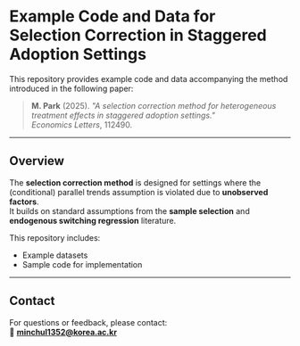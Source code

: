 # Example Code and Data for Selection Correction in Staggered Adoption Settings

This repository provides example code and data accompanying the method introduced in the following paper:

> **M. Park** (2025).
> *"A selection correction method for heterogeneous treatment effects in staggered adoption settings."*  
> *Economics Letters*, 112490.

---

## Overview

The **selection correction method** is designed for settings where the (conditional) parallel trends assumption is violated due to **unobserved factors**.  
It builds on standard assumptions from the **sample selection** and **endogenous switching regression** literature.

This repository includes:
- Example datasets  
- Sample code for implementation  

---

## Contact

For questions or feedback, please contact:  
📧 **minchul1352@korea.ac.kr**
